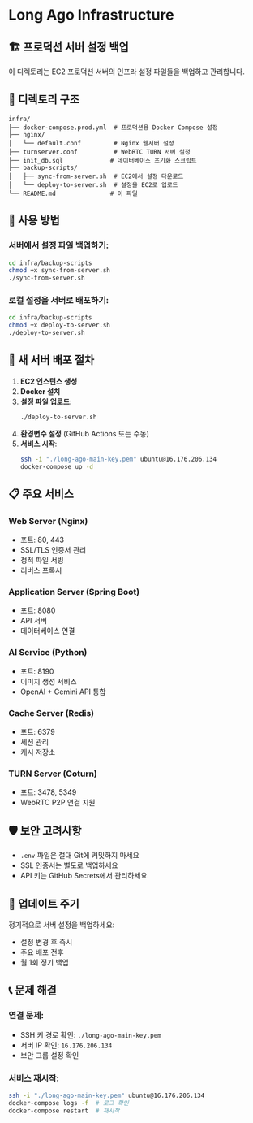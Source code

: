 # Long Ago Infrastructure

## 🏗️ 프로덕션 서버 설정 백업

이 디렉토리는 EC2 프로덕션 서버의 인프라 설정 파일들을 백업하고 관리합니다.

## 📁 디렉토리 구조

```
infra/
├── docker-compose.prod.yml  # 프로덕션용 Docker Compose 설정
├── nginx/
│   └── default.conf         # Nginx 웹서버 설정
├── turnserver.conf          # WebRTC TURN 서버 설정
├── init_db.sql             # 데이터베이스 초기화 스크립트
├── backup-scripts/
│   ├── sync-from-server.sh  # EC2에서 설정 다운로드
│   └── deploy-to-server.sh  # 설정을 EC2로 업로드
└── README.md               # 이 파일
```

## 🔧 사용 방법

### 서버에서 설정 파일 백업하기:
```bash
cd infra/backup-scripts
chmod +x sync-from-server.sh
./sync-from-server.sh
```

### 로컬 설정을 서버로 배포하기:
```bash
cd infra/backup-scripts  
chmod +x deploy-to-server.sh
./deploy-to-server.sh
```

## 🚀 새 서버 배포 절차

1. **EC2 인스턴스 생성**
2. **Docker 설치**
3. **설정 파일 업로드**:
   ```bash
   ./deploy-to-server.sh
   ```
4. **환경변수 설정** (GitHub Actions 또는 수동)
5. **서비스 시작**:
   ```bash
   ssh -i "./long-ago-main-key.pem" ubuntu@16.176.206.134
   docker-compose up -d
   ```

## 📋 주요 서비스

### Web Server (Nginx)
- 포트: 80, 443
- SSL/TLS 인증서 관리
- 정적 파일 서빙
- 리버스 프록시

### Application Server (Spring Boot)
- 포트: 8080  
- API 서버
- 데이터베이스 연결

### AI Service (Python)
- 포트: 8190
- 이미지 생성 서비스
- OpenAI + Gemini API 통합

### Cache Server (Redis)
- 포트: 6379
- 세션 관리
- 캐시 저장소

### TURN Server (Coturn)
- 포트: 3478, 5349
- WebRTC P2P 연결 지원

## 🛡️ 보안 고려사항

- `.env` 파일은 절대 Git에 커밋하지 마세요
- SSL 인증서는 별도로 백업하세요
- API 키는 GitHub Secrets에서 관리하세요

## 🔄 업데이트 주기

정기적으로 서버 설정을 백업하세요:
- 설정 변경 후 즉시
- 주요 배포 전후
- 월 1회 정기 백업

## 📞 문제 해결

### 연결 문제:
- SSH 키 경로 확인: `./long-ago-main-key.pem`
- 서버 IP 확인: `16.176.206.134`
- 보안 그룹 설정 확인

### 서비스 재시작:
```bash
ssh -i "./long-ago-main-key.pem" ubuntu@16.176.206.134
docker-compose logs -f  # 로그 확인
docker-compose restart  # 재시작
```